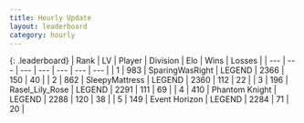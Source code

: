 ```yaml
---
title: Hourly Update
layout: leaderboard
category: hourly
---
```


{: .leaderboard}
| Rank | LV | Player | Division | Elo | Wins | Losses |
| --- | --- | --- | --- | --- | --- | --- |
| <span data-change="0">1</span> | 983 | <span title="ID: 402846">SparingWasRight</span> | LEGEND | <span data-change="0">2366</span> | <span data-change="0">150</span> | <span data-change="0">40</span> |
| <span data-change="0">2</span> | 862 | <span title="ID: 153129">SleepyMattress</span> | LEGEND | <span data-change="0">2360</span> | <span data-change="0">112</span> | <span data-change="0">22</span> |
| <span data-change="1">3</span> | 196 | <span title="ID: 400903">Rasel_Lily_Rose</span> | LEGEND | <span data-change="0">2291</span> | <span data-change="0">111</span> | <span data-change="0">69</span> |
| <span data-change="-1">4</span> | 410 | <span title="ID: 742939">Phantom Knight</span> | LEGEND | <span data-change="-15">2288</span> | <span data-change="0">120</span> | <span data-change="1">38</span> |
| <span data-change="0">5</span> | 149 | <span title="ID: 670324">Event Horizon</span> | LEGEND | <span data-change="0">2284</span> | <span data-change="0">71</span> | <span data-change="0">20</span> |